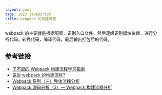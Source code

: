 ```yaml
---
layout: post
tags: 2023 javascript
title: webpack 的构建流程
---
```


webpack 的主要就是根据配置，识别入口文件，然后逐级识别模块依赖，进行分析代码，转换代码，编译代码，最后输出打包后的代码。

## 参考链接

- [了不起的 Webpack 构建流程学习指南](https://segmentfault.com/a/1190000022991056)
- [说说 webpack 的构建流程?](https://vue3js.cn/interview/webpack/build_process.html)
- [Webpack 系列（三）整体流程分析](https://mengsixing.github.io/blog/devops-webpack-entry.html)
- [Webpack 源码分析（3）— Webpack 构建流程分析](https://segmentfault.com/a/1190000027077392)
